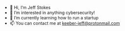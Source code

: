 - 👋 Hi, I’m Jeff Stokes
- 👀 I’m interested in anything cybersecurity!
- 🌱 I’m currently learning how to run a startup
- 📫 You can contact me at keeber-jeff@protonmail.com

<!---
keeber-jeff/keeber-jeff is a ✨ special ✨ repository because its `README.md` (this file) appears on your GitHub profile.
You can click the Preview link to take a look at your changes.
--->
